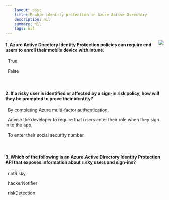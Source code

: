 ```yaml
---
    layout: post
    title: Enable identity protection in Azure Active Directory 
    description: nil
    summary: nil
    tags: nil
---
```



 <a target="_blank" href="https://docs.microsoft.com/en-us/learn/modules/m365-identity-cultural-shift/summary-knowledge-check/"><i class="fas fa-external-link-alt"></i> </a>
 <img align="right" src="https://docs.microsoft.com/en-us/learn/achievements/use-microsoft-365-to-enable-a-cultural-shift-toward-secured-identities.svg">
####  1. Azure Active Directory Identity Protection policies can require end users to enroll their mobile device with Intune.


<i class='far fa-square'></i> &nbsp;&nbsp;True

<i class='fas fa-check-square' style='color: Dodgerblue;'></i> &nbsp;&nbsp;False
<br />
<br />
<br />

####  2. If a risky user is identified or affected by a sign-in risk policy, how will they be prompted to prove their identity?


<i class='fas fa-check-square' style='color: Dodgerblue;'></i> &nbsp;&nbsp;By completing Azure multi-factor authentication.

<i class='far fa-square'></i> &nbsp;&nbsp;Advise the developer to require that users enter their role when they sign in to the app.

<i class='far fa-square'></i> &nbsp;&nbsp;To enter their social security number.
<br />
<br />
<br />

####  3. Which of the following is an Azure Active Directory Identity Protection API that exposes information about risky users and sign-ins?


<i class='far fa-square'></i> &nbsp;&nbsp;notRisky

<i class='far fa-square'></i> &nbsp;&nbsp;hackerNotifier

<i class='fas fa-check-square' style='color: Dodgerblue;'></i> &nbsp;&nbsp;riskDetection
<br />
<br />
<br />
